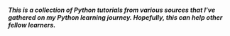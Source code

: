 ##### This is a collection of Python tutorials from various sources that I've gathered on my Python learning journey.  Hopefully, this can help other fellow learners.
